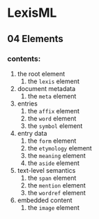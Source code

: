 #  LexisML  #

##  04 Elements  ##

###  contents:  ###

01. the root element
    01. the `lexis` element
02. document metadata
    01. the `meta` element
03. entries
    01. the `affix` element
    02. the `word` element
    03. the `symbol` element
04. entry data
    01. the `form` element
    02. the `etymology` element
    03. the `meaning` element
    04. the `aside` element
05. text-level semantics
    01. the `span` element
    02. the `mention` element
    03. the `wordref` element
06. embedded content
    01. the `image` element

